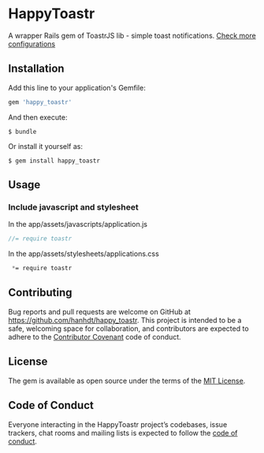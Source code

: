 # HappyToastr

A wrapper Rails gem of ToastrJS lib - simple toast notifications.
[Check more configurations](https://github.com/CodeSeven/toastr)

## Installation

Add this line to your application's Gemfile:

```ruby
gem 'happy_toastr'
```

And then execute:

    $ bundle

Or install it yourself as:

    $ gem install happy_toastr

## Usage

### Include javascript and stylesheet
In the app/assets/javascripts/application.js

```javascript
//= require toastr
```

In the app/assets/stylesheets/applications.css
```css
 *= require toastr
```

## Contributing

Bug reports and pull requests are welcome on GitHub at https://github.com/hanhdt/happy_toastr. This project is intended to be a safe, welcoming space for collaboration, and contributors are expected to adhere to the [Contributor Covenant](http://contributor-covenant.org) code of conduct.

## License

The gem is available as open source under the terms of the [MIT License](https://opensource.org/licenses/MIT).

## Code of Conduct

Everyone interacting in the HappyToastr project’s codebases, issue trackers, chat rooms and mailing lists is expected to follow the [code of conduct](https://github.com/hanhdt/happy_toastr/blob/master/CODE_OF_CONDUCT.md).
